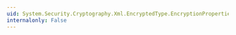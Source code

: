 ```yaml
---
uid: System.Security.Cryptography.Xml.EncryptedType.EncryptionProperties
internalonly: False
---
```

